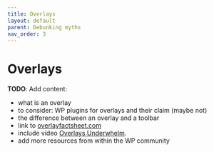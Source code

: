 ```yaml
---
title: Overlays
layout: default
parent: Debunking myths
nav_order: 3
---
```


# Overlays

**TODO**: Add content:
- what is an overlay
- to consider: WP plugins for overlays and their claim (maybe not) 
- the difference between an overlay and a toolbar
- link to [overlayfactsheet.com](https://overlayfactsheet.com/en/)
- include video [Overlays Underwhelm](https://www.youtube.com/live/RDkqJaBwgKU?si=4K5oAYp0ttz7jmNj).
- add more resources from within the WP community
